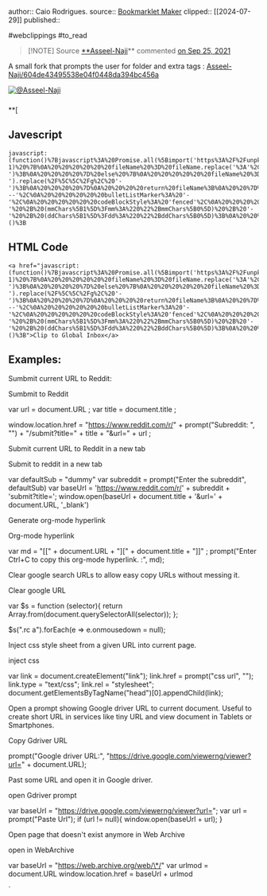 author:: Caio Rodrigues. 
source:: [Bookmarklet Maker](https://caiorss.github.io/bookmarklet-maker/)
clipped:: [[2024-07-29]]
published:: 

#webclippings #to_read


> [!NOTE] Source
[**Asseel-Naji](https://gist.github.com/Asseel-Naji)** commented [on Sep 25, 2021](https://gist.github.com/kepano/90c05f162c37cf730abb8ff027987ca3?permalink_comment_id=3905251#gistcomment-3905251)

A small fork that prompts the user for folder and extra tags : [Asseel-Naji/604de43495538e04f0448da394bc456a](https://gist.github.com/Asseel-Naji/604de43495538e04f0448da394bc456a)

[![@Asseel-Naji](https://avatars.githubusercontent.com/u/60823794?s=80&v=4)](https://gist.github.com/Asseel-Naji)

### 

**[

## Javescript
```
javascript:(function()%7Bjavascript%3A%20Promise.all(%5Bimport('https%3A%2F%2Funpkg.com%2Fturndown%406.0.0%3Fmodule')%2C%20import('https%3A%2F%2Funpkg.com%2F%40tehshrike%2Freadability%400.2.0')%2C%20%5D).then(async%20(%5B%7B%0A%20%20%20%20default%3A%20Turndown%0A%7D%2C%20%7B%0A%20%20%20%20default%3A%20Readability%0A%7D%5D)%20%3D%3E%20%7B%0A%0A%20%20%2F*%20Optional%20vault%20name%20*%2F%0A%20%20const%20vault%20%3D%20%22Global%20Inbox%22%3B%0A%0A%20%20%2F*%20Optional%20folder%20name%20such%20as%20%22Clippings%2F%22%20*%2F%0A%20%20%2F*%20const%20folder%20%3D%20%22Resources%2F0_INBOX%2F%22%3B%20*%2F%0A%20%20const%20folder%20%3D%20prompt(%22Folder%3A%22%2C%20%2200.%20Web%20Clippings%2F%22)%3B%0A%0A%20%20%2F*%20Optional%20tags%20%20*%2F%0A%20%20let%20baseTag%20%3D%20%22%23webclippings%20%22%3B%0A%20%20let%20extraTags%20%3D%20prompt(%22additional%20tags%3A%22%2C%20%22%23to_read%22)%3B%0A%20%20const%20tags%20%3D%20baseTag%20%2B%20extraTags%3B%0A%0A%20%20%0A%0A%0A%20%20function%20getSelectionHtml()%20%7B%0A%20%20%20%20var%20html%20%3D%20%22%22%3B%0A%20%20%20%20if%20(typeof%20window.getSelection%20!%3D%20%22undefined%22)%20%7B%0A%20%20%20%20%20%20%20%20var%20sel%20%3D%20window.getSelection()%3B%0A%20%20%20%20%20%20%20%20if%20(sel.rangeCount)%20%7B%0A%20%20%20%20%20%20%20%20%20%20%20%20var%20container%20%3D%20document.createElement(%22div%22)%3B%0A%20%20%20%20%20%20%20%20%20%20%20%20for%20(var%20i%20%3D%200%2C%20len%20%3D%20sel.rangeCount%3B%20i%20%3C%20len%3B%20%2B%2Bi)%20%7B%0A%20%20%20%20%20%20%20%20%20%20%20%20%20%20%20%20container.appendChild(sel.getRangeAt(i).cloneContents())%3B%0A%20%20%20%20%20%20%20%20%20%20%20%20%7D%0A%20%20%20%20%20%20%20%20%20%20%20%20html%20%3D%20container.innerHTML%3B%0A%20%20%20%20%20%20%20%20%7D%0A%20%20%20%20%7D%20else%20if%20(typeof%20document.selection%20!%3D%20%22undefined%22)%20%7B%0A%20%20%20%20%20%20%20%20if%20(document.selection.type%20%3D%3D%20%22Text%22)%20%7B%0A%20%20%20%20%20%20%20%20%20%20%20%20html%20%3D%20document.selection.createRange().htmlText%3B%0A%20%20%20%20%20%20%20%20%7D%0A%20%20%20%20%7D%0A%20%20%20%20return%20html%3B%0A%20%20%7D%0A%0A%20%20const%20selection%20%3D%20getSelectionHtml()%3B%0A%0A%20%20let%20%7B%0A%20%20%20%20%20%20title%2C%0A%20%20%20%20%20%20byline%2C%0A%20%20%20%20%20%20content%0A%20%20%7D%20%3D%20new%20Readability(document.cloneNode(true)).parse()%3B%0A%0A%20%20function%20getFileName(fileName)%20%7B%0A%20%20%20%20var%20userAgent%20%3D%20window.navigator.userAgent%2C%0A%20%20%20%20%20%20%20%20platform%20%3D%20window.navigator.platform%2C%0A%20%20%20%20%20%20%20%20windowsPlatforms%20%3D%20%5B'Win32'%2C%20'Win64'%2C%20'Windows'%2C%20'WinCE'%5D%3B%0A%0A%20%20%20%20if%20(windowsPlatforms.indexOf(platform)%20!%3D%3D%20-1)%20%7B%0A%20%20%20%20%20%20fileName%20%3D%20fileName.replace('%3A'%2C%20'').replace(%2F%5B%2F%5C%5C%3F%25*%7C%22%3C%3E%5D%2Fg%2C%20'-')%3B%0A%20%20%20%20%7D%20else%20%7B%0A%20%20%20%20%20%20fileName%20%3D%20fileName.replace('%3A'%2C%20'').replace(%2F%5C%2F%2Fg%2C%20'-').replace(%2F%5C%5C%2Fg%2C%20'-')%3B%0A%20%20%20%20%7D%0A%20%20%20%20return%20fileName%3B%0A%20%20%7D%0A%20%20let%20fileName%20%3D%20prompt(%22File%20Name%22%2C%20getFileName(title))%3B%0A%0A%20%20if%20(selection)%20%7B%0A%20%20%20%20%20%20var%20markdownify%20%3D%20selection%3B%0A%20%20%7D%20else%20%7B%0A%20%20%20%20%20%20var%20markdownify%20%3D%20content%3B%0A%20%20%7D%0A%0A%20%20if%20(vault)%20%7B%0A%20%20%20%20%20%20var%20vaultName%20%3D%20'%26vault%3D'%20%2B%20encodeURIComponent(%60%24%7Bvault%7D%60)%3B%0A%20%20%7D%20else%20%7B%0A%20%20%20%20%20%20var%20vaultName%20%3D%20''%3B%0A%20%20%7D%0A%0A%20%20const%20markdownBody%20%3D%20new%20Turndown(%7B%0A%20%20%20%20%20%20headingStyle%3A%20'atx'%2C%0A%20%20%20%20%20%20hr%3A%20'---'%2C%0A%20%20%20%20%20%20bulletListMarker%3A%20'-'%2C%0A%20%20%20%20%20%20codeBlockStyle%3A%20'fenced'%2C%0A%20%20%20%20%20%20emDelimiter%3A%20'*'%2C%0A%20%20%7D).turndown(markdownify)%3B%0A%0A%20%20var%20date%20%3D%20new%20Date()%3B%0A%0A%20%20function%20convertDate(date)%20%7B%0A%20%20%20%20var%20yyyy%20%3D%20date.getFullYear().toString()%3B%0A%20%20%20%20var%20mm%20%3D%20(date.getMonth()%2B1).toString()%3B%0A%20%20%20%20var%20dd%20%20%3D%20date.getDate().toString()%3B%0A%20%20%20%20var%20mmChars%20%3D%20mm.split('')%3B%0A%20%20%20%20var%20ddChars%20%3D%20dd.split('')%3B%0A%20%20%20%20return%20yyyy%20%2B%20'-'%20%2B%20(mmChars%5B1%5D%3Fmm%3A%220%22%2BmmChars%5B0%5D)%20%2B%20'-'%20%2B%20(ddChars%5B1%5D%3Fdd%3A%220%22%2BddChars%5B0%5D)%3B%0A%20%20%7D%0A%0A%20%20const%20today%20%3D%20convertDate(date)%3B%0A%0A%20%20const%20fileContent%20%3D%20%0A%20%20%20%20%20%20%22author%3A%3A%20%22%20%2B%20byline%20%2B%20%22%5Cn%22%0A%20%20%20%20%20%20%2B%20%22source%3A%3A%20%5B%22%20%2B%20title%20%2B%20%22%5D(%22%20%2B%20document.URL%20%2B%20%22)%5Cn%22%0A%20%20%20%20%20%20%2B%20%22clipped%3A%3A%20%5B%5B%22%20%2B%20today%20%2B%20%22%5D%5D%5Cn%22%0A%20%20%20%20%20%20%2B%20%22published%3A%3A%20%5Cn%5Cn%22%20%0A%20%20%20%20%20%20%2B%20tags%20%2B%20%22%5Cn%5Cn%22%0A%20%20%20%20%20%20%2B%20markdownBody%20%3B%0A%20%20%0A%20%20document.location.href%20%3D%20%22obsidian%3A%2F%2Fnew%3F%22%0A%20%20%20%20%2B%20%22file%3D%22%20%2B%20encodeURIComponent(folder%20%2B%20fileName)%0A%20%20%20%20%2B%20%22%26content%3D%22%20%2B%20encodeURIComponent(fileContent)%0A%20%20%20%20%2B%20vaultName%20%3B%0A%7D)%7D)()%3B
```

## HTML Code
```
<a href="javascript:(function()%7Bjavascript%3A%20Promise.all(%5Bimport('https%3A%2F%2Funpkg.com%2Fturndown%406.0.0%3Fmodule')%2C%20import('https%3A%2F%2Funpkg.com%2F%40tehshrike%2Freadability%400.2.0')%2C%20%5D).then(async%20(%5B%7B%0A%20%20%20%20default%3A%20Turndown%0A%7D%2C%20%7B%0A%20%20%20%20default%3A%20Readability%0A%7D%5D)%20%3D%3E%20%7B%0A%0A%20%20%2F*%20Optional%20vault%20name%20*%2F%0A%20%20const%20vault%20%3D%20%22Global%20Inbox%22%3B%0A%0A%20%20%2F*%20Optional%20folder%20name%20such%20as%20%22Clippings%2F%22%20*%2F%0A%20%20%2F*%20const%20folder%20%3D%20%22Resources%2F0_INBOX%2F%22%3B%20*%2F%0A%20%20const%20folder%20%3D%20prompt(%22Folder%3A%22%2C%20%2200.%20Web%20Clippings%2F%22)%3B%0A%0A%20%20%2F*%20Optional%20tags%20%20*%2F%0A%20%20let%20baseTag%20%3D%20%22%23webclippings%20%22%3B%0A%20%20let%20extraTags%20%3D%20prompt(%22additional%20tags%3A%22%2C%20%22%23to_read%22)%3B%0A%20%20const%20tags%20%3D%20baseTag%20%2B%20extraTags%3B%0A%0A%20%20%0A%0A%0A%20%20function%20getSelectionHtml()%20%7B%0A%20%20%20%20var%20html%20%3D%20%22%22%3B%0A%20%20%20%20if%20(typeof%20window.getSelection%20!%3D%20%22undefined%22)%20%7B%0A%20%20%20%20%20%20%20%20var%20sel%20%3D%20window.getSelection()%3B%0A%20%20%20%20%20%20%20%20if%20(sel.rangeCount)%20%7B%0A%20%20%20%20%20%20%20%20%20%20%20%20var%20container%20%3D%20document.createElement(%22div%22)%3B%0A%20%20%20%20%20%20%20%20%20%20%20%20for%20(var%20i%20%3D%200%2C%20len%20%3D%20sel.rangeCount%3B%20i%20%3C%20len%3B%20%2B%2Bi)%20%7B%0A%20%20%20%20%20%20%20%20%20%20%20%20%20%20%20%20container.appendChild(sel.getRangeAt(i).cloneContents())%3B%0A%20%20%20%20%20%20%20%20%20%20%20%20%7D%0A%20%20%20%20%20%20%20%20%20%20%20%20html%20%3D%20container.innerHTML%3B%0A%20%20%20%20%20%20%20%20%7D%0A%20%20%20%20%7D%20else%20if%20(typeof%20document.selection%20!%3D%20%22undefined%22)%20%7B%0A%20%20%20%20%20%20%20%20if%20(document.selection.type%20%3D%3D%20%22Text%22)%20%7B%0A%20%20%20%20%20%20%20%20%20%20%20%20html%20%3D%20document.selection.createRange().htmlText%3B%0A%20%20%20%20%20%20%20%20%7D%0A%20%20%20%20%7D%0A%20%20%20%20return%20html%3B%0A%20%20%7D%0A%0A%20%20const%20selection%20%3D%20getSelectionHtml()%3B%0A%0A%20%20let%20%7B%0A%20%20%20%20%20%20title%2C%0A%20%20%20%20%20%20byline%2C%0A%20%20%20%20%20%20content%0A%20%20%7D%20%3D%20new%20Readability(document.cloneNode(true)).parse()%3B%0A%0A%20%20function%20getFileName(fileName)%20%7B%0A%20%20%20%20var%20userAgent%20%3D%20window.navigator.userAgent%2C%0A%20%20%20%20%20%20%20%20platform%20%3D%20window.navigator.platform%2C%0A%20%20%20%20%20%20%20%20windowsPlatforms%20%3D%20%5B'Win32'%2C%20'Win64'%2C%20'Windows'%2C%20'WinCE'%5D%3B%0A%0A%20%20%20%20if%20(windowsPlatforms.indexOf(platform)%20!%3D%3D%20-1)%20%7B%0A%20%20%20%20%20%20fileName%20%3D%20fileName.replace('%3A'%2C%20'').replace(%2F%5B%2F%5C%5C%3F%25*%7C%22%3C%3E%5D%2Fg%2C%20'-')%3B%0A%20%20%20%20%7D%20else%20%7B%0A%20%20%20%20%20%20fileName%20%3D%20fileName.replace('%3A'%2C%20'').replace(%2F%5C%2F%2Fg%2C%20'-').replace(%2F%5C%5C%2Fg%2C%20'-')%3B%0A%20%20%20%20%7D%0A%20%20%20%20return%20fileName%3B%0A%20%20%7D%0A%20%20let%20fileName%20%3D%20prompt(%22File%20Name%22%2C%20getFileName(title))%3B%0A%0A%20%20if%20(selection)%20%7B%0A%20%20%20%20%20%20var%20markdownify%20%3D%20selection%3B%0A%20%20%7D%20else%20%7B%0A%20%20%20%20%20%20var%20markdownify%20%3D%20content%3B%0A%20%20%7D%0A%0A%20%20if%20(vault)%20%7B%0A%20%20%20%20%20%20var%20vaultName%20%3D%20'%26vault%3D'%20%2B%20encodeURIComponent(%60%24%7Bvault%7D%60)%3B%0A%20%20%7D%20else%20%7B%0A%20%20%20%20%20%20var%20vaultName%20%3D%20''%3B%0A%20%20%7D%0A%0A%20%20const%20markdownBody%20%3D%20new%20Turndown(%7B%0A%20%20%20%20%20%20headingStyle%3A%20'atx'%2C%0A%20%20%20%20%20%20hr%3A%20'---'%2C%0A%20%20%20%20%20%20bulletListMarker%3A%20'-'%2C%0A%20%20%20%20%20%20codeBlockStyle%3A%20'fenced'%2C%0A%20%20%20%20%20%20emDelimiter%3A%20'*'%2C%0A%20%20%7D).turndown(markdownify)%3B%0A%0A%20%20var%20date%20%3D%20new%20Date()%3B%0A%0A%20%20function%20convertDate(date)%20%7B%0A%20%20%20%20var%20yyyy%20%3D%20date.getFullYear().toString()%3B%0A%20%20%20%20var%20mm%20%3D%20(date.getMonth()%2B1).toString()%3B%0A%20%20%20%20var%20dd%20%20%3D%20date.getDate().toString()%3B%0A%20%20%20%20var%20mmChars%20%3D%20mm.split('')%3B%0A%20%20%20%20var%20ddChars%20%3D%20dd.split('')%3B%0A%20%20%20%20return%20yyyy%20%2B%20'-'%20%2B%20(mmChars%5B1%5D%3Fmm%3A%220%22%2BmmChars%5B0%5D)%20%2B%20'-'%20%2B%20(ddChars%5B1%5D%3Fdd%3A%220%22%2BddChars%5B0%5D)%3B%0A%20%20%7D%0A%0A%20%20const%20today%20%3D%20convertDate(date)%3B%0A%0A%20%20const%20fileContent%20%3D%20%0A%20%20%20%20%20%20%22author%3A%3A%20%22%20%2B%20byline%20%2B%20%22%5Cn%22%0A%20%20%20%20%20%20%2B%20%22source%3A%3A%20%5B%22%20%2B%20title%20%2B%20%22%5D(%22%20%2B%20document.URL%20%2B%20%22)%5Cn%22%0A%20%20%20%20%20%20%2B%20%22clipped%3A%3A%20%5B%5B%22%20%2B%20today%20%2B%20%22%5D%5D%5Cn%22%0A%20%20%20%20%20%20%2B%20%22published%3A%3A%20%5Cn%5Cn%22%20%0A%20%20%20%20%20%20%2B%20tags%20%2B%20%22%5Cn%5Cn%22%0A%20%20%20%20%20%20%2B%20markdownBody%20%3B%0A%20%20%0A%20%20document.location.href%20%3D%20%22obsidian%3A%2F%2Fnew%3F%22%0A%20%20%20%20%2B%20%22file%3D%22%20%2B%20encodeURIComponent(folder%20%2B%20fileName)%0A%20%20%20%20%2B%20%22%26content%3D%22%20%2B%20encodeURIComponent(fileContent)%0A%20%20%20%20%2B%20vaultName%20%3B%0A%7D)%7D)()%3B">Clip to Global Inbox</a>
```
## Examples:

Sumbmit current URL to Reddit:

Sumbmit to Reddit

var url = document.URL ;
var title = document.title ;

window.location.href = "https://www.reddit.com/r/"
                        + prompt("Subreddit: ", "")
                        + "/submit?title="
                        + title + "&url="
                        + url ;  
      

Submit current URL to Reddit in a new tab

Submit to reddit in a new tab

var defaultSub = "dummy"
var subreddit = prompt("Enter the subreddit", defaultSub)
var baseUrl =  'https://www.reddit.com/r/' + subreddit + 'submit?title=';
window.open(baseUrl + document.title + '&url=' + document.URL, '\_blank') 
      

Generate org-mode hyperlink

Org-mode hyperlink

var md = "\[\[" + document.URL + "\]\[" + document.title + "\]\]" ;
prompt("Enter Ctrl+C to copy this org-mode hyperlink. :", md);
      

Clear google search URLs to allow easy copy URLs without messing it.

Clear google URL

var $s = function (selector){
    return Array.from(document.querySelectorAll(selector));
};

$s(".rc a").forEach(e => e.onmousedown = null);
      

Inject css style sheet from a given URL into current page.

inject css

var link = document.createElement("link");
link.href = prompt("css url", "");
link.type = "text/css";
link.rel = "stylesheet";
document.getElementsByTagName("head")\[0\].appendChild(link);
      

Open a prompt showing Google driver URL to current document. Useful to create short URL in services like tiny URL and view document in Tablets or Smartphones.

Copy Gdriver URL

prompt("Google driver URL:", "https://drive.google.com/viewerng/viewer?url=" + document.URL);
      

Past some URL and open it in Google driver.

open Gdriver prompt

var baseUrl = "https://drive.google.com/viewerng/viewer?url=";
var url = prompt("Paste Url");
if (url != null){
    window.open(baseUrl + url);
}
 

Open page that doesn't exist anymore in Web Archive

open in WebArchive

var baseUrl = "https://web.archive.org/web/\*/"
var urlmod  = document.URL
window.location.href = baseUrl + urlmod


`